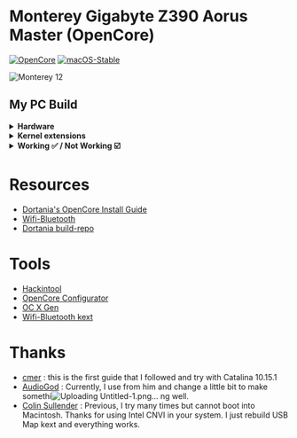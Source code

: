 # Monterey Gigabyte Z390 Aorus Master (OpenCore)

[![OpenCore](https://img.shields.io/badge/OpenCore-0.8.1-blue.svg)](https://github.com/acidanthera/OpenCorePkg)
[![macOS-Stable](https://img.shields.io/badge/macOS-12.4-brightgreen.svg)](https://www.apple.com/macos/monterey)

![Monterey 12](https://user-images.githubusercontent.com/58266242/175797574-659186e0-6856-45d4-b33f-1cda98078dac.png)

## My PC Build
<details>
  <summary><strong>Hardware</strong></summary>
  
  | Category          | Component                                                | Note                                                  |
  | ----------------- | -------------------------------------------------------  | ----------------------------------------------------- |
  | CPU               | Intel Core i9-9900K                                      |                                                       |
  | GPU               | MSI Radeon RX 5700 XT EVOKE OC Graphics Board            | Native support                                        |
  | Motherboard       | Gigabyte Z390 AORUS MASTER                               |                                                       |
  | Storage (macOS)   | Silicon Power SSD 512GB NVMe 1.3 P34A80 (`M2M` slot)     | Internal NVME                                         |
  | Storage (Windows) | Crucial P1 500GB 3D NAND NVMe PCIe (`M2A` slot)          | Internal NVME                                         |
  | Memory            | Corsair Vengeance LPX 32GB (2x16GB) 3200MHz DDR4         |                                                       |
  | CPU Cooler        | EKWB EK-KIT Performance Series PC Watercooling Kit P360  |                                                       |
  | Power Supply      | Corsair RMX Series 80PLUS Gold 1000W                     |                                                       |
  | Case              | Cooler Master MasterCase H500M ARGB                      |                                                       |
  | Monitor           | Dell Display Monitor SE2416H 23.8inches                  |                                                       |
  | LAN               | Intel® i219v GbE LAN                                     | I use LAN for network                                 |
  | Wifi & BT         | Intel® CNVi 802.11ac 2x2 Wave 2 WIFI & BT5  (on-board)   | I just use bluetooth for JBL FLIP 5 Speaker.          |
  |                   | Include **Intel Wireless-AC 9560** module inside         | If you want native wifi control.                      |
  |                   |                                                          | Use AirportItlwm instead but slow [speed](image)      |
  |                   |                                                          | Use Itlwm and HeliPort for increase wifi speed        |
  
</details>

<details>

<summary><strong>Kernel extensions</strong></summary>
<br>

| Kext                   | Version        |
|:---------------------- | -------------- |
| Lilu                   | 1.6.0          |
| VirtualSMC             | 1.2.9          |
| WhateverGreen          | 1.5.9          |
| AppleALC               | 1.7.2          |
| IntelBluetoothFirmware | 2.1.0          |
| IntelMausi             | 1.0.7          |
| SMCProcessor           | 1.2.9          |
| SMCSuperIO             | 1.2.9          |
| USBMap                 | Manual         |
| itlwm                  | 2.1.0          |
| BlueToolFixup          | 2.6.2          |



</details>

<details>
  <summary><strong>Working ✅ / Not Working ☑️</strong></summary>
  
  * ✅ Ethernet
  * ✅ Onboard Audio
  * ✅ iMessage
  * ✅ Sleep/Wake
  * ✅ Bluetooth & Wi-Fi
  * ☑️ Airdrop
  * ☑️ Handoff
  
</details>

# Resources

* [Dortania's OpenCore Install Guide](https://dortania.github.io/OpenCore-Install-Guide/)
* [Wifi-Bluetooth](https://openintelwireless.github.io/General/Installation.html)
* [Dortania build-repo](https://github.com/dortania/build-repo/releases)

# Tools
* [Hackintool](https://github.com/headkaze/Hackintool)
* [OpenCore Configurator](https://mackie100projects.altervista.org/opencore-configurator/)
* [OC X Gen](https://github.com/Pavo-IM/OC-Gen-X)
* [Wifi-Bluetooth kext](https://github.com/OpenIntelWireless)


# Thanks
* [cmer](https://github.com/cmer) : this is the first guide that I followed and try with Catalina 10.15.1
* [AudioGod](https://www.insanelymac.com/forum/topic/340936-audiogods-aorus-z390-master-patched-dsdt-efi-for-catalina-mini-guide-and-discussion/) : Currently, I use from him and change a little bit to make somethi![Uploading Untitled-1.png…]()
ng well.
* [Colin Sullender](https://github.com/shiruken) : Previous, I try many times but cannot boot into Macintosh. Thanks for using Intel CNVI in your system. I just rebuild USB Map kext and everything works.
